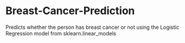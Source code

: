 # Breast-Cancer-Prediction
Predicts whether the person has breast cancer or not using the Logistic Regression model from sklearn.linear_models
